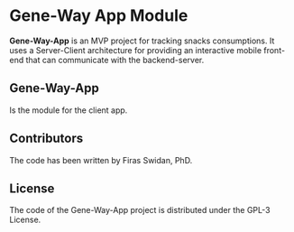 Gene-Way App Module
======

**Gene-Way-App** is an MVP project for tracking snacks consumptions. It uses a Server-Client architecture for providing an interactive mobile front-end that can communicate with the backend-server.

## Gene-Way-App 
Is the module for the client app.

## Contributors
The code has been written by Firas Swidan, PhD.

## License
The code of the Gene-Way-App project is distributed under the GPL-3 License.

